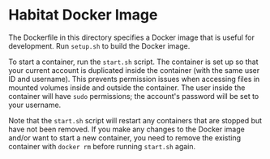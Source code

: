 Habitat Docker Image
=====================
The Dockerfile in this directory specifies a Docker image that is useful for
development. Run `setup.sh` to build the Docker image.

To start a container, run the `start.sh` script.  The container is set up so
that your current account is duplicated inside the container (with the same
user ID and username). This prevents permission issues when accessing files in
mounted volumes inside and outside the container. The user inside the container
will have `sudo` permissions; the account's password will be set to your
username.

Note that the `start.sh` script will restart any containers that are stopped
but have not been removed. If you make any changes to the Docker image and/or
want to start a new container, you need to remove the existing container with
`docker rm` before running `start.sh` again.
